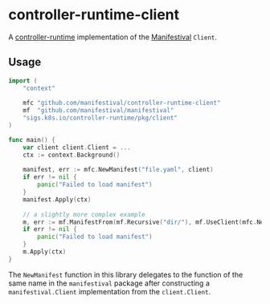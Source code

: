 # controller-runtime-client

A [controller-runtime](https://github.com/kubernetes-sigs/controller-runtime)
implementation of the
[Manifestival](https://github.com/manifestival/manifestival) `Client`.

Usage
-----

```go
import (
    "context"
    
    mfc "github.com/manifestival/controller-runtime-client"
    mf  "github.com/manifestival/manifestival"
    "sigs.k8s.io/controller-runtime/pkg/client"
)

func main() {
    var client client.Client = ...
    ctx := context.Background()
    
    manifest, err := mfc.NewManifest("file.yaml", client)
    if err != nil {
        panic("Failed to load manifest")
    }
    manifest.Apply(ctx)
    
    // a slightly more complex example
    m, err := mf.ManifestFrom(mf.Recursive("dir/"), mf.UseClient(mfc.NewClient(client)))
    if err != nil {
        panic("Failed to load manifest")
    }
    m.Apply(ctx)
}
```

The `NewManifest` function in this library delegates to the function
of the same name in the `manifestival` package after constructing a
`manifestival.Client` implementation from the `client.Client`.

